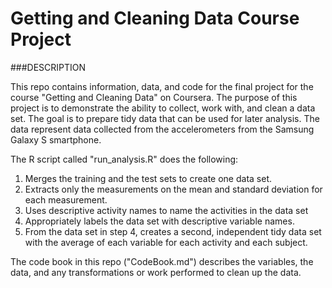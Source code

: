 
# Getting and Cleaning Data Course Project


###DESCRIPTION

This repo contains information, data, and code for the final project for the course "Getting and Cleaning Data" on Coursera. The purpose of this project is to demonstrate the ability to collect, work with, and clean a data set. The goal is to prepare tidy data that can be used for later analysis. The data represent data collected from the accelerometers from the Samsung Galaxy S smartphone. 

The R script called "run_analysis.R"  does the following:
1. Merges the training and the test sets to create one data set.
2. Extracts only the measurements on the mean and standard deviation for each measurement.
3. Uses descriptive activity names to name the activities in the data set
4. Appropriately labels the data set with descriptive variable names.
5. From the data set in step 4, creates a second, independent tidy data set with the average of each variable for each activity and each subject.

The code book in this repo ("CodeBook.md") describes the variables, the data, and any transformations or work performed to clean up the data.
